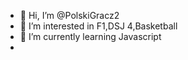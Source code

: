 - 👋 Hi, I’m @PolskiGracz2
- 👀 I’m interested in F1,DSJ 4,Basketball
- 🌱 I’m currently learning Javascript
- 


<!---
PolskiGracz2/PolskiGracz2 is a ✨ special ✨ repository because its `README.md` (this file) appears on your GitHub profile.
You can click the Preview link to take a look at your changes.
--->
